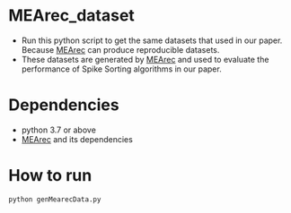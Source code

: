 # MEArec_dataset
- Run this python script to get the same datasets that used in our paper. Because [MEArec](https://github.com/alejoe91/MEArec) can produce reproducible datasets.
- These datasets are generated by [MEArec](https://github.com/alejoe91/MEArec) and used to evaluate the performance of Spike Sorting algorithms in our paper. 

# Dependencies
- python 3.7 or above
- [MEArec](https://github.com/alejoe91/MEArec) and its dependencies

# How to run
```
python genMearecData.py
```
